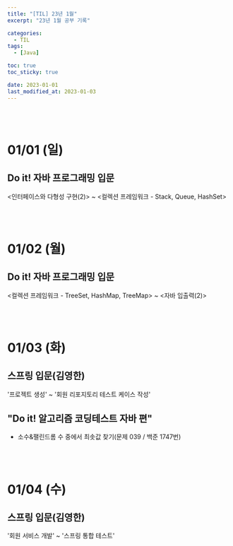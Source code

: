 ```yaml
---
title: "[TIL] 23년 1월"
excerpt: "23년 1월 공부 기록"

categories:
  - TIL
tags:
  - [Java]

toc: true
toc_sticky: true

date: 2023-01-01
last_modified_at: 2023-01-03
---
```


<br><br>

# 01/01 (일)

## Do it! 자바 프로그래밍 입문

<인터페이스와 다형성 구현(2)> ~ <컬렉션 프레임워크 - Stack, Queue, HashSet>

<br><br>

# 01/02 (월)

## Do it! 자바 프로그래밍 입문

<컬렉션 프레임워크 - TreeSet, HashMap, TreeMap> ~ <자바 입출력(2)>

<br><br>

# 01/03 (화)

## 스프링 입문(김영한)

'프로젝트 생성' ~ '회원 리포지토리 테스트 케이스 작성'

## "Do it! 알고리즘 코딩테스트 자바 편"

- 소수&팰린드롬 수 중에서 최솟값 찾기(문제 039 / 백준 1747번)

<br><br>

# 01/04 (수)

## 스프링 입문(김영한)

'회원 서비스 개발' ~ '스프링 통합 테스트'
